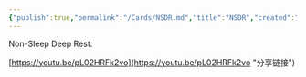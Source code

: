 ```yaml
---
{"publish":true,"permalink":"/Cards/NSDR.md","title":"NSDR","created":"2023-02-24","modified":"2023-03-14","cssclasses":""}
---
```



Non-Sleep Deep Rest.

[https://youtu.be/pL02HRFk2vo](https://youtu.be/pL02HRFk2vo "分享链接")